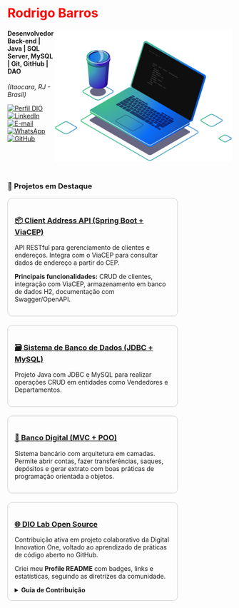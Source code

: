 <h1> 
  <a href="" style="color: #f00 !important; text-decoration: none; color: inherit;">
    <span>Rodrigo Barros</span>
  </a>
</h1>

<img src="https://github.com/rodrigobarr0s/rodrigobarr0s/blob/main/imagens/ilustra%C3%A7%C3%A3o%20de%20computador.png" alt="ilustração de um computador" min-width="400px" max-width="400px" width="400px" align="right">

#### Desenvolvedor Back-end | Java | SQL Server, MySQL | Git, GitHub | DAO  
<i>(Itaocara, RJ - Brasil)</i>

[![Perfil DIO](https://img.shields.io/badge/-Meu%20Perfil%20na%20DIO-0077B5?style=for-the-badge&logo=gitbook&logoColor=white)](https://www.dio.me/users/rodrigodlbarros)
[![LinkedIn](https://img.shields.io/badge/linkedin-%230077B5.svg?style=for-the-badge&logo=linkedin&logoColor=white)]()
[![E-mail](https://img.shields.io/badge/-Email-0077B5?style=for-the-badge&logo=microsoft-outlook&logoColor=white)](mailto:)
[![WhatsApp](https://img.shields.io/badge/WhatsApp-0077B5?style=for-the-badge&logo=whatsapp&logoColor=white)](https://wa.me/)
[![GitHub](https://img.shields.io/badge/GitHub-0077B5?style=for-the-badge&logo=github&logoColor=white)](https://github.com/rodrigobarr0s)


<br><br><br>


### 🚀 Projetos em Destaque

<div style="display: flex; gap: 20px; flex-wrap: wrap;">

<div style="flex: 1; min-width: 280px; max-width: 350px; border: 1px solid #ccc; padding: 15px; border-radius: 10px;">
  <h3><a href="https://github.com/rodrigobarr0s/client-address-api" target="_blank">📦 Client Address API (Spring Boot + ViaCEP)</a></h3>
  <p>API RESTful para gerenciamento de clientes e endereços. Integra com o ViaCEP para consultar dados de endereço a partir do CEP.</p>
  <p><strong>Principais funcionalidades:</strong> CRUD de clientes, integração com ViaCEP, armazenamento em banco de dados H2, documentação com Swagger/OpenAPI.</p>
</div>

 <div style="flex: 1; min-width: 280px; max-width: 350px; border: 1px solid #ccc; padding: 15px; border-radius: 10px;">
  <h3><a href="https://github.com/rodrigobarr0s/demo-dao-jdbc" target="_blank">🗃️ Sistema de Banco de Dados (JDBC + MySQL)</a></h3>
  <p>Projeto Java com JDBC e MySQL para realizar operações CRUD em entidades como Vendedores e Departamentos.</p>
</div>

<div style="flex: 1; min-width: 280px; max-width: 350px; border: 1px solid #ccc; padding: 15px; border-radius: 10px;">
  <h3><a href="https://github.com/rodrigobarr0s/banco-digital" target="_blank">🏦 Banco Digital (MVC + POO)</a></h3>
  <p>Sistema bancário com arquitetura em camadas. Permite abrir contas, fazer transferências, saques, depósitos e gerar extrato com boas práticas de programação orientada a objetos.</p>
</div>

  <div style="flex: 1; min-width: 280px; max-width: 350px; border: 1px solid #ccc; padding: 15px; border-radius: 10px;">
    <h3><a href="https://github.com/rodrigobarr0s/dio-lab-open-source" target="_blank">🌐 DIO Lab Open Source</a></h3>
    <p>Contribuição ativa em projeto colaborativo da Digital Innovation One, voltado ao aprendizado de práticas de código aberto no GitHub.</p>
    <p>Criei meu <strong>Profile README</strong> com badges, links e estatísticas, seguindo as diretrizes da comunidade.</p>
    <details>
      <summary><strong>Guia de Contribuição</strong></summary>
      <ul>
        <li>⭐ Adicione o projeto aos favoritos (star)</li>
        <li>📁 Crie um fork e clone localmente</li>
        <li>🌱 Crie uma branch com seu nome de usuário</li>
        <li>🧾 Crie seu Profile README com badges, stats e links</li>
        <li>💬 Crie um commit padronizado (ex: <code>feat: add rodrigobarr0s.md</code>)</li>
        <li>📤 Envie as alterações e crie um pull request</li>
      </ul>
      <p>Confira exemplos em <code>/community</code> e utilitários em <code>/utils</code>. Use sua criatividade! 💙</p>
    </details>
  </div>

</div>
